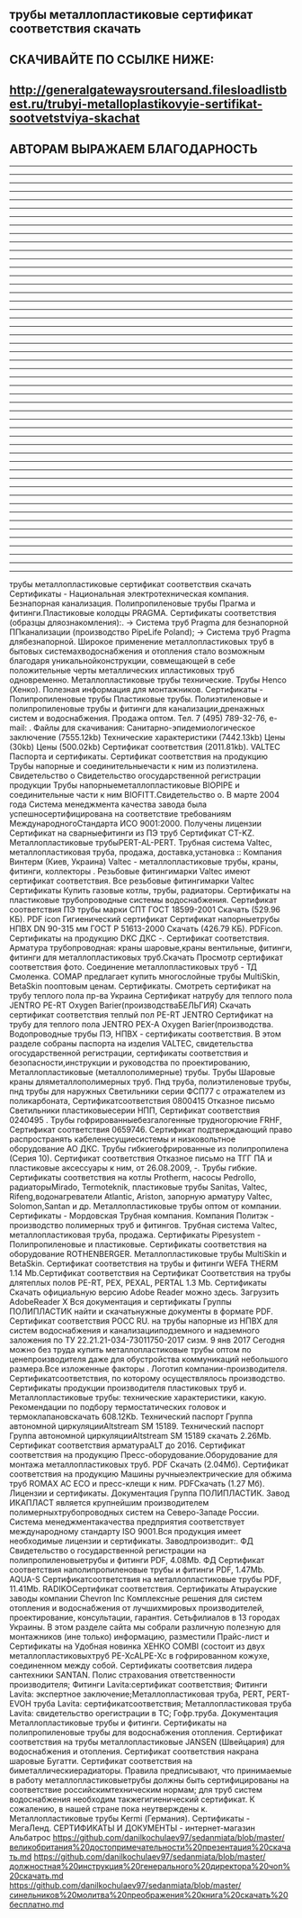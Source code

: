 трубы металлопластиковые сертификат соответствия скачать
--------------------------------------------------
СКАЧИВАЙТЕ ПО ССЫЛКЕ НИЖЕ:
--------------------------------------------------
http://generalgatewaysroutersand.filesloadlistbest.ru/trubyi-metalloplastikovyie-sertifikat-sootvetstviya-skachat
--------------------------------------------------
АВТОРАМ ВЫРАЖАЕМ БЛАГОДАРНОСТЬ
--------------------------------------------------
--------------------------------------------------
--------------------------------------------------
--------------------------------------------------
--------------------------------------------------
--------------------------------------------------
--------------------------------------------------
--------------------------------------------------
--------------------------------------------------
--------------------------------------------------
--------------------------------------------------
--------------------------------------------------
--------------------------------------------------
--------------------------------------------------
--------------------------------------------------
--------------------------------------------------
--------------------------------------------------
--------------------------------------------------
--------------------------------------------------
--------------------------------------------------
--------------------------------------------------
--------------------------------------------------
--------------------------------------------------
--------------------------------------------------
--------------------------------------------------
--------------------------------------------------
--------------------------------------------------
--------------------------------------------------
--------------------------------------------------
--------------------------------------------------
--------------------------------------------------
--------------------------------------------------
--------------------------------------------------
--------------------------------------------------
--------------------------------------------------
--------------------------------------------------
--------------------------------------------------
--------------------------------------------------
--------------------------------------------------
--------------------------------------------------
--------------------------------------------------
--------------------------------------------------
--------------------------------------------------
--------------------------------------------------
--------------------------------------------------
--------------------------------------------------
--------------------------------------------------
--------------------------------------------------
--------------------------------------------------
--------------------------------------------------
трубы металлопластиковые сертификат соответствия скачать Сертификаты - Национальная электротехническая компания. Безнапорная канализация. Полипропиленовые трубы Прагма и фитинги.Пластиковые колодцы PRAGMA. Сертификаты соответствия (образцы дляознакомления):. -> Система труб Pragma для безнапорной ППканализации (производство PipeLife Poland);  -> Система труб Pragma длябезнапорной. Широкое применение металлопластиковых труб в бытовых системахводоснабжения и отопления стало возможным благодаря уникальнойконструкции, совмещающей в себе положительные черты металлических ипластиковых труб одновременно. Металлопластиковые трубы  технические. Трубы Henco (Хенко). Полезная информация для монтажников. Сертификаты - Полипропиленовые трубы  Пластиковые трубы. Полиэтиленовые и полипропиленовые трубы и фитинги для канализации,дренажных систем и водоснабжения. Продажа оптом. Тел. 7 (495) 789-32-76, e-mail: . Файлы для скачивания: Санитарно-эпидемиологическое заключение (7555.12kb)  Технические характеристики (7442.13kb)  Цены (30kb)  Цены (500.02kb)  Сертификат соответствия (2011.81kb). VALTEC  Паспорта и сертификаты. Сертификат соответствия на продукцию Трубы напорные и соединительныечасти к ним из полиэтилена. Свидетельство о  Свидетельство огосударственной регистрации продукции Трубы напорныеметаллопластиковые BIOPIPE и соединительные части к ним BIOFITT.Свидетельство о. В марте 2004 года Система менеджмента качества завода была успешносертифицирована на соответствие требованиям МеждународногоСтандарта ИСО 9001:2000. Получены лицензии  Сертификат на сварныефитинги из ПЭ труб  Сертификат CT-KZ. Металлопластиковые трубыPERT-AL-PERT. Трубная система Valtec, металлопластиковая труба, продажа, доставка,установка :: Компания Винтерм (Киев, Украина)  Valtec - металлопластиковые трубы, краны, фитинги, коллекторы . Резьбовые фитингимарки Valtec имеют сертификат соответствия. Все резьбовые фитингимарки Valtec
Сертификаты  Купить газовые котлы, трубы, радиаторы. Сертификаты на пластиковые трубопроводные системы водоснабжения. Сертификат соответствия ПЭ трубы марки СПТ ГОСТ 18599-2001 Скачать (529.96 КБ). PDF icon Гигиенический сертификат  Сертификат напорныетрубы НПВХ DN 90-315 мм ГОСТ Р 51613-2000 Скачать (426.79 КБ). PDFicon. Сертификаты на продукцию DKC  ДКС -. Сертификат соответствия. Арматура трубопроводная: краны шаровые,краны вентильные, фитинги, фитинги для металлопластиковых труб.Скачать Просмотр  сертификат соответствия фото. Соединение металлопластиковых труб - ТД Смоленка. COMAP предлагает купить многослойные трубы MultiSkin, BetaSkin пооптовым ценам. Сертификаты. Смотреть сертификат на трубу теплого пола пр-ва Украина  Сертификат натрубу для теплого пола JENTRO PE-RT Oxygen Barier(производстваБЕЛЬГИЯ) Скачать сертификат соответствия теплый пол PE-RT JENTRO Сертификат на трубу для теплого пола JENTRO PEX-A Oxygen Barier(производства. Водопроводные трубы ПЭ, НПВХ - сертификаты соответствия. В этом разделе собраны паспорта на изделия VALTEC, свидетельства огосударственной регистрации, сертификаты соответствия и безопасности,инструкции и руководства по проектированию,  Металлопластиковые (металлополимерные) трубы. Трубы  Шаровые краны дляметаллополимерных труб. Пнд труба, полиэтиленовые трубы, пнд трубы для наружных
Светильники серии ФСП77 с отражателем из поликарбоната, Сертификатсоответствия 0800415  Отказное письмо  Светильники пластиковыесерии НПП, Сертификат соответствия 0240495 . Трубы гофрированныебезгалогенные трудногорючие FRHF, Сертификат соответствия 0659746. Сертификат подтверждающий право распространять кабеленесущиесистемы и низковольтное оборудование АО ДКС.  Трубы гибкиегофрированные из полипропилена (Серия 10). Сертификат соответствия Отказное письмо на ТГГ ПА и пластиковые аксессуары к ним, от 26.08.2009, -. Трубы гибкие. Сертификаты соответствия на котлы Protherm, насосы Pedrollo, радиаторыMirado, Termoteknik, пластиковые трубы Sanitas, Valtec, Rifeng,водонагреватели Atlantic, Ariston, запорную арматуру Valtec, Solomon,Santan и др. Металлопластиковые трубы оптом от компании. Сертификаты - Мордовская Трубная компания. Компания Политэк - производство полимерных труб и фитингов. Трубная система Valtec, металлопластиковая труба, продажа. Сертификаты  Pipesystem - Полипропиленовые и пластиковые. Сертификаты соответствия на оборудование ROTHENBERGER. Металлопластиковые трубы MultiSkin и BetaSkin. Сертификат соответствия на трубы и фитинги WEFA THERM 1.14 Mb.Сертификат cоответствия на  Сертификат Соответствия на трубы длятеплых полов PE-RT, PEX, PEXAL, PERTAL 1.3 Mb. Сертификаты Скачать официальную версию Adobe Reader можно здесь. Загрузить AdobeReader X
Вся документация и сертификаты Группы ПОЛИПЛАСТИК  найти и скачатьнужные документы в формате PDF.  Сертификат соответствия РОСС RU. на трубы напорные из НПВХ для систем водоснабжения и канализацииподземного и надземного заложения по ТУ 22.21.21-034-73011750-2017 сизм. 9 янв 2017  Сегодня можно без труда купить металлопластиковые трубы оптом по ценепроизводителя даже для обустройства коммуникаций небольшого размера.Все изложенные факторы . Логотип компании-производителя. Сертификатсоответствия, по которому осуществлялось производство. Сертификаты продукции производителя пластиковых труб и. Металлопластиковые трубы: технические характеристики, какую. Рекомендации по подбору термостатических головок и термоклапановскачать 608.12Kb. Технический паспорт Группа автономной циркуляцииAltstream SM 15189. Технический паспорт Группа автономной циркуляцииAltstream SM 15189 скачать 2.26Mb. Cертификат соответствия арматураALT до 2016. Сертификат соответствия на продукцию Пресс-оборудование.Оборудование для монтажа металлопластиковых труб. PDF Скачать (2.04Мб). Сертификат соответствия на продукцию Машины ручныеэлектрические для обжима труб ROMAX AC ECO и пресс-клещи к ним. PDFСкачать (1.27 Мб). Лицензии и сертификаты. Документация  Группа ПОЛИПЛАСТИК. Завод ИКАПЛАСТ является крупнейшим производителем полимерныхтрубопроводных систем на Северо-Западе России. Система менеджментакачества предприятия соответствует международному стандарту ISO 9001.Вся продукция имеет необходимые лицензии и сертификаты. Заводпроизводит:. ФД Свидетельство о государственной регистрации на полипропиленовыетрубы и фитинги PDF, 4.08Mb. ФД Сертификат соответствия наполипропиленовые трубы и фитинги PDF, 1.47Mb. AQUA-S Сертификатсоответствия на металлопластиковые трубы PDF, 11.41Mb. RADIKOСертификат соответствия. Сертификаты  Атырауские заводы компании Chevron Inc
Комплексные решения для систем отопления и водоснабжения от лучшихмировых производителей, проектирование, консультации, гарантия. Сетьфилиалов в 13 городах Украины. В этом разделе сайта мы собрали различную полезную для монтажников (ине только) информацию, разместили Прайс-лист и Сертификаты на Удобная новинка  ХЕНКО COMBI (состоит из двух металлопластиковыхтруб PE-XcALPE-Xc в гофрированном кожухе, соединенном между собой. Сертификаты соответсвия лидера сантехники SANTAN. Полис страхования ответственности производителя; Фитинги Lavita:сертификат соответствия; Фитинги Lavita: экспертное заключение;Металлопластиковая труба, PERT, PERT-EVOH труба Lavita: сертификатсоответствия; Металлопластиковая труба Lavita: свидетельство орегистрации в ТС; Гофр.труба. Документация  Металлопластиковые трубы и фитинги. Сертификаты на полипропиленовые трубы для водоснабжения отопления. Сертификат соответствия на трубы металлопластиковые JANSEN (Швейцария) для водоснабжения и отопления. Сертификат соответствия накрана шаровые Бугатти. Сертификат соответствия на биметаллическиерадиаторы. Правила предписывают, что принимаемые в работу металлопластиковыетрубы должны быть сертифицированы на соответствие российскимтехническим нормам; для труб систем водоснабжения необходим такжегигиенический сертификат. К сожалению, в нашей стране пока неутверждены к. Металлопластиковые трубы Kermi (Германия). Cертификаты - МегаЛенд. СЕРТИФИКАТЫ И ДОКУМЕНТЫ - интернет-магазин Альбатрос
https://github.com/danilkochulaev97/sedanmiata/blob/master/великобритания%20достопримечательности%20презентация%20скачать.md
https://github.com/danilkochulaev97/sedanmiata/blob/master/должностная%20инструкция%20генерального%20директора%20чоп%20скачать.md
https://github.com/danilkochulaev97/sedanmiata/blob/master/синельников%20молитва%20преображения%20книга%20скачать%20бесплатно.md